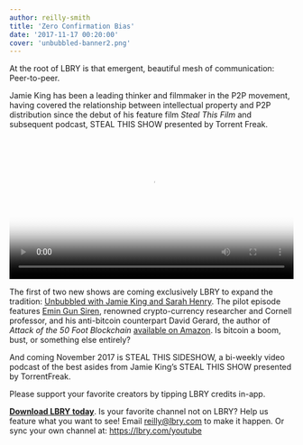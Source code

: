 ```yaml
---
author: reilly-smith
title: 'Zero Confirmation Bias'
date: '2017-11-17 00:20:00'
cover: 'unbubbled-banner2.png'
---
```

At the root of LBRY is that emergent, beautiful mesh of communication: Peer-to-peer.

Jamie King has been a leading thinker and filmmaker in the P2P movement, having covered the relationship between intellectual property and P2P distribution since the debut of his feature film *Steal This Film* and subsequent podcast, STEAL THIS SHOW presented by Torrent Freak.

<video width="100%" controls poster="https://spee.ch/a/unbubbledlbry800x450.png" src="https://spee.ch/7f909ee394ffacd0ed308ed83724d9bf0792c72c/unbubbled1-1.mp4"/></video>

The first of two new shows are coming exclusively LBRY to expand the tradition: [Unbubbled with Jamie King and Sarah Henry](https://open.lbry.com/%40Unbubbled). The pilot episode features [Emin Gun Siren](https://twitter.com/el33th4xor), renowned crypto-currency researcher and Cornell professor, and his anti-bitcoin counterpart David Gerard, the author of *Attack of the 50 Foot Blockchain* [available on Amazon](https://www.amazon.com/Attack-50-Foot-Blockchain-Contracts/dp/1974000060/). Is bitcoin a boom, bust, or something else entirely?

And coming November 2017 is STEAL THIS SIDESHOW, a bi-weekly video podcast of the best asides from Jamie King’s STEAL THIS SHOW presented by TorrentFreak.

Please support your favorite creators by tipping LBRY credits in-app.

**[Download LBRY today](https://lbry.com/get)**. Is your favorite channel not on LBRY? Help us feature what you want to see! Email reilly@lbry.com to make it happen. Or sync your own channel at: https://lbry.com/youtube
